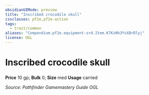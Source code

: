 ```yaml
---
obsidianUIMode: preview
title: "Inscribed crocodile skull"
cssclasses: pf2e,pf2e-action
tags:
  - trait/common
aliases: "Compendium.pf2e.equipment-srd.Item.K7KzNh3YsXBrDlyj"
license: OGL
---
```

# Inscribed crocodile skull

### 


**Price** 10 gp; 
**Bulk** 0; **Size** med
**Usage** carried



*Source: Pathfinder Gamemastery Guide*
*OGL*